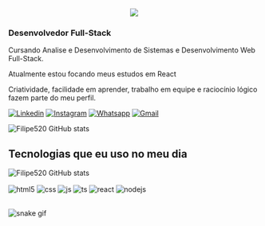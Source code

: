 <h1 align="center">
    <img src="https://readme-typing-svg.herokuapp.com/?font=Righteous&size=35&center=true&vCenter=true&width=500&height=70&duration=4000&lines=Olá!+👋;+Me+Chamo+Filipe+Alves!;" />
</h1>
<h3>Desenvolvedor Full-Stack </h3>


<p> Cursando Analise e Desenvolvimento de Sistemas e Desenvolvimento Web Full-Stack.</p>

<p>Atualmente estou focando meus estudos em React</p>

<p>Criatividade, facilidade em aprender, trabalho em equipe e raciocínio lógico fazem parte do meu perfil.</p>

[![Linkedin](https://img.shields.io/badge/LinkedIn-0077B5?style=for-the-badge&logo=linkedin&logoColor=white)](https://www.linkedin.com/in/filipe-alves-3130672b7)
[![Instagram](https://img.shields.io/badge/Instagram-E4405F?style=for-the-badge&logo=instagram&logoColor=white)]([https://www.instagram.com/juninho15830/](https://www.instagram.com/filipealves520/))
[![Whatsapp](https://img.shields.io/badge/WhatsApp-25D366?style=for-the-badge&logo=whatsapp&logoColor=white)](https://wa.me/5561985543989)
[![Gmail](https://img.shields.io/badge/Gmail-D14836?style=for-the-badge&logo=gmail&logoColor=white)](filipealves520@gmail.com)

![Filipe520 GitHub stats](https://github-readme-stats.vercel.app/api?username=Filipe520&show_icons=true&theme=dracula&count_private=true)

## Tecnologias que eu uso no meu dia

![Filipe520 GitHub stats](https://github-readme-stats.vercel.app/api/top-langs/?username=Filipe520&hide=HTML&langs_count=8&layout=compact&theme=react&border_radius=10&size_weight=0.5&count_weight=0.5&exclude_repo=github-readme-stats)

<div style="display: inline_block">
  <img align="center" alt="html5" src="https://img.shields.io/badge/HTML5-E34F26?style=for-the-badge&logo=html5&logoColor=white" />
  <img align="center" alt="css" src="https://img.shields.io/badge/CSS3-1572B6?style=for-the-badge&logo=css3&logoColor=white" />
  <img align="center" alt="js" src="https://img.shields.io/badge/JavaScript-F7DF1E?style=for-the-badge&logo=javascript&logoColor=black" />
  <img align="center" alt="ts" src="https://img.shields.io/badge/TypeScript-007ACC?style=for-the-badge&logo=typescript&logoColor=white" />
  <img align="center" alt="react" src="https://img.shields.io/badge/React-20232A?style=for-the-badge&logo=react&logoColor=61DAFB" />
  <img align="center" alt="nodejs" src="https://img.shields.io/badge/Node.js-43853D?style=for-the-badge&logo=node.js&logoColor=white" />
</div><br/>

![snake gif](https://github.com/Filipe520/Filipe520/blob/output/github-contribution-grid-snake.gif)
